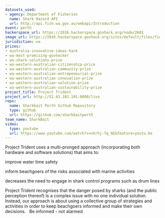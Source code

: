 ```yaml
---
datasets_used:
- agency: Department of Fisheries
  name: Shark Hazard API
  url: http://api.fish.wa.gov.au/webapi/Introduction
event: perth
hackerspace_url: https://2016.hackerspace.govhack.org/node/2681
image_url: https://2016.hackerspace.govhack.org/sites/default/files/field/image/trident_1024.png
jurisdiction: wa
prizes:
- australia-innovative-ideas-hack
- wa-most-promising-govhacker
- wa-shark-solutions-prize
- wa-western-australian-citizenship-price
- wa-western-australian-community-prize
- wa-western-australian-entrepeneurial-prize
- wa-western-australian-innovation-prize
- wa-western-australian-solution-prize
- wa-western-australian-sustainability-prize
project_title: Project Trident
project_url: http://52.63.102.191:8000/live
repo:
  name: Sharkbait Perth Github Repository
  type: github
  url: https://github.com/sharkbaitperth
team_name: SharkBait
video:
  type: youtube
  url: https://www.youtube.com/watch?v=nkrhj-Tq_NI&feature=youtu.be
---
```


Project Trident uses a multi-pronged approach (incorporating both hardware and software solutions) that aims to: 

improve water time safety


inform beachgoers of the risks associated with marine activities


decreases the need to engage in shark control programs such as drum lines

Project Trident recognises that the danger posed by sharks (and the public perception thereof) is a complex issue with no one individual solution.  Instead, our approach is about using a collective group of strategies and activities in order to keep beachgoers informed and make their own decisions.
 
Be informed - not alarmed